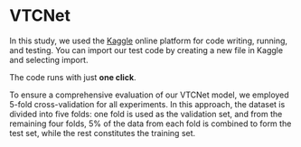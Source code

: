 # VTCNet

In this study, we used the [Kaggle](https://www.kaggle.com/) online platform for code writing, running, and testing. You can import our test code by creating a new file in Kaggle and selecting import.

The code runs with just **one click**.

To ensure a comprehensive evaluation of our VTCNet model, we employed 5-fold cross-validation for all experiments. In this approach, the dataset is divided into five folds: one fold is used as the validation set, and from the remaining four folds, 5% of the data from each fold is combined to form the test set, while the rest constitutes the training set.
